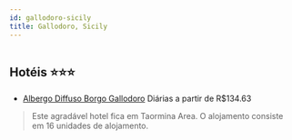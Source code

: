 ```yaml
---
id: gallodoro-sicily
title: Gallodoro, Sicily
---
```


<center><img src="http://photos.hotelbeds.com/giata/59/599381/599381a_hb_a_004.jpg" alt="" /></center>


## Hotéis ⭐️⭐️⭐️

-    [Albergo Diffuso Borgo Gallodoro](https://www.hurb.com/aud/https://www.hurb.com/hoteis/gallodoro/albergo-diffuso-borgo-gallodoro-JNP-JP932643?cmp=18055) Diárias a partir de R$134.63
   > Este agradável hotel fica em Taormina Area. O alojamento consiste em 16 unidades de alojamento. 

